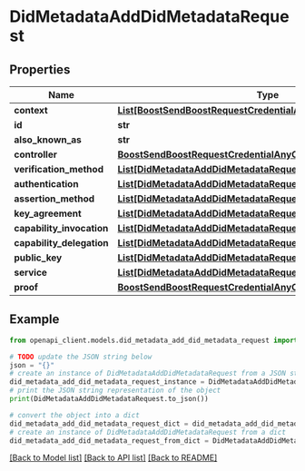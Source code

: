 # DidMetadataAddDidMetadataRequest


## Properties

Name | Type | Description | Notes
------------ | ------------- | ------------- | -------------
**context** | [**List[BoostSendBoostRequestCredentialAnyOfContextInner]**](BoostSendBoostRequestCredentialAnyOfContextInner.md) |  | [optional] 
**id** | **str** |  | [optional] 
**also_known_as** | **str** |  | [optional] 
**controller** | [**BoostSendBoostRequestCredentialAnyOfIssuerAnyOfType**](BoostSendBoostRequestCredentialAnyOfIssuerAnyOfType.md) |  | [optional] 
**verification_method** | [**List[DidMetadataAddDidMetadataRequestVerificationMethodInner]**](DidMetadataAddDidMetadataRequestVerificationMethodInner.md) |  | [optional] 
**authentication** | [**List[DidMetadataAddDidMetadataRequestVerificationMethodInner]**](DidMetadataAddDidMetadataRequestVerificationMethodInner.md) |  | [optional] 
**assertion_method** | [**List[DidMetadataAddDidMetadataRequestVerificationMethodInner]**](DidMetadataAddDidMetadataRequestVerificationMethodInner.md) |  | [optional] 
**key_agreement** | [**List[DidMetadataAddDidMetadataRequestVerificationMethodInner]**](DidMetadataAddDidMetadataRequestVerificationMethodInner.md) |  | [optional] 
**capability_invocation** | [**List[DidMetadataAddDidMetadataRequestVerificationMethodInner]**](DidMetadataAddDidMetadataRequestVerificationMethodInner.md) |  | [optional] 
**capability_delegation** | [**List[DidMetadataAddDidMetadataRequestVerificationMethodInner]**](DidMetadataAddDidMetadataRequestVerificationMethodInner.md) |  | [optional] 
**public_key** | [**List[DidMetadataAddDidMetadataRequestVerificationMethodInner]**](DidMetadataAddDidMetadataRequestVerificationMethodInner.md) |  | [optional] 
**service** | [**List[DidMetadataAddDidMetadataRequestServiceInner]**](DidMetadataAddDidMetadataRequestServiceInner.md) |  | [optional] 
**proof** | [**BoostSendBoostRequestCredentialAnyOfProof**](BoostSendBoostRequestCredentialAnyOfProof.md) |  | [optional] 

## Example

```python
from openapi_client.models.did_metadata_add_did_metadata_request import DidMetadataAddDidMetadataRequest

# TODO update the JSON string below
json = "{}"
# create an instance of DidMetadataAddDidMetadataRequest from a JSON string
did_metadata_add_did_metadata_request_instance = DidMetadataAddDidMetadataRequest.from_json(json)
# print the JSON string representation of the object
print(DidMetadataAddDidMetadataRequest.to_json())

# convert the object into a dict
did_metadata_add_did_metadata_request_dict = did_metadata_add_did_metadata_request_instance.to_dict()
# create an instance of DidMetadataAddDidMetadataRequest from a dict
did_metadata_add_did_metadata_request_from_dict = DidMetadataAddDidMetadataRequest.from_dict(did_metadata_add_did_metadata_request_dict)
```
[[Back to Model list]](../README.md#documentation-for-models) [[Back to API list]](../README.md#documentation-for-api-endpoints) [[Back to README]](../README.md)


